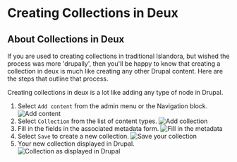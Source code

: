 Creating Collections in Deux
========================================

About Collections in Deux
-------------------------
If you are used to creating collections in traditional Islandora, but wished the process was more 'drupally', then you'll be happy to know that creating a collection in deux is much like creating any other Drupal content.  Here are the steps that outline that process.

Creating collections in deux is a lot like adding any type of node in Drupal.  

 1. Select `Add content` from the admin menu or the Navigation block.
  ![Add content](https://lh3.googleusercontent.com/0IrrW72ea1hSvqFTJQQMYTFEz8j_nJ9ZrbKvE6uoaRo=s500 "Add content")
 2. Select `Collection` from the list of content types.
 ![Add collection](https://lh3.googleusercontent.com/uIkyW9YjnudmeVhmaCBnNOfD4WVpxBhib8N4NRpqZkI=s500 "Add collection")
 3. Fill in the fields in the associated metadata form.
 ![Fill in the metadata](https://lh3.googleusercontent.com/kHSAaApYpXot8xeO-lDhpOSViXpSQmtyfx29oxSBgqs=s500 "Fill in the metadata")
 4. Select `Save` to create a new collection.
 ![Save your collection](https://lh3.googleusercontent.com/4Hkp_kQBUgUDUnXzRXsO_hGg2hWyWTHO2iXc7kIA3x8=s500 "Save your collection")
 5. Your new collection displayed in Drupal.
 ![Collection as displayed in Drupal](https://lh3.googleusercontent.com/0k1qvSecoOypXb9pmSeR5Orfs_kTy6lDOCUEbhGxztI=s500 "Collection as displayed in Drupal")

